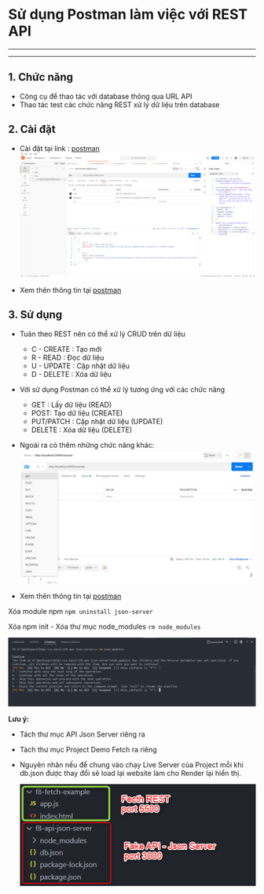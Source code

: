 # Sử dụng Postman làm việc với REST API

---

---

## 1. Chức năng

- Công cụ để thao tác với database thông qua URL API
- Thao tác test các chức năng REST xử lý dữ liệu trên database

## 2. Cài đặt

- Cài đặt tại link : [postman](https://www.postman.com/downloads)
  ![postman](./images/001.png 'postman')

- Xem thên thông tin tại [postman](https://www.postman.com/downloads)

## 3. Sử dụng

- Tuân theo REST nên có thể xử lý CRUD trên dữ liệu
  - C - CREATE : Tạo mới
  - R - READ : Đọc dữ liệu
  - U - UPDATE : Cập nhật dữ liệu
  - D - DELETE : Xóa dữ liệu
- Với sử dụng Postman có thể xử lý tương ứng với các chức năng
  - GET : Lấy dữ liệu (READ)
  - POST: Tạo dữ liệu (CREATE)
  - PUT/PATCH : Cập nhật dữ liệu (UPDATE)
  - DELETE : Xóa dữ liệu (DELETE)
- Ngoài ra có thêm những chức năng khác:
  ![postman](./images/002.png 'postman')

- Xem thên thông tin tại [postman](https://www.postman.com/downloads)

Xóa module npm
`npm uninstall json-server`

Xóa npm init - Xóa thư mục node_modules
`rm node_modules`

![Remove node_modules](./images/005.png 'Remove node_modules')

**Lưu ý:**

- Tách thư mục API Json Server riêng ra
- Tách thư mục Project Demo Fetch ra riêng
- Nguyên nhân nếu để chung vào chạy Live Server của Project mỗi khi db.json được thay đổi sẽ load lại website làm cho Render lại hiển thị.

  ![QLKH](./images/004.png 'Danh sách khóa học')
